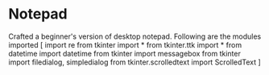 # Notepad
Crafted a beginner's version of desktop notepad.
Following are the modules imported
[
import re
from tkinter import *
from tkinter.ttk import *
from datetime import datetime
from tkinter import messagebox
from tkinter import filedialog, simpledialog
from tkinter.scrolledtext import ScrolledText
]
